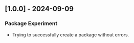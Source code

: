 ## [1.0.0] - 2024-09-09
### Package Experiment
- Trying to successfully create a package without errors.